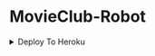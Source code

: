 # MovieClub-Robot

<details><summary>Deploy To Heroku</summary>
<p>
<br>
<a href="https://heroku.com/deploy?template=https://github.com/TGDarkLord/MovieClub-Robot">
  <img src="https://www.herokucdn.com/deploy/button.svg" alt="Deploy">
</a>
</p>
</details>
